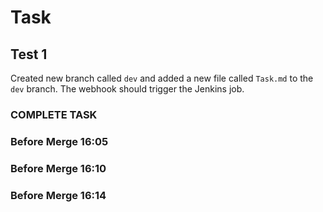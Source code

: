 # Task

## Test 1

Created new branch called `dev` and added a new file called `Task.md` to the `dev` branch.
The webhook should trigger the Jenkins job.

### COMPLETE TASK

### Before Merge 16:05

### Before Merge 16:10

### Before Merge 16:14
